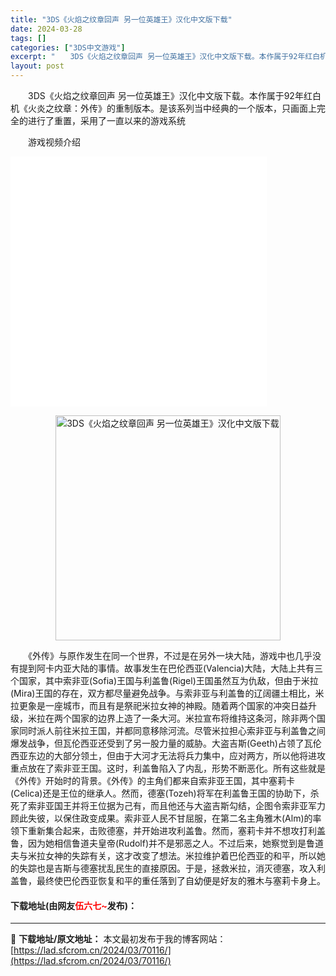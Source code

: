 ```yaml
---
title: "3DS《火焰之纹章回声 另一位英雄王》汉化中文版下载"
date: 2024-03-28
tags: []
categories: ["3DS中文游戏"]
excerpt: "　　3DS《火焰之纹章回声 另一位英雄王》汉化中文版下载。本作属于92年红白机《火炎之纹章：外传》的重制版本。是该系列当中经典的一个版本，只画面上完全的进行了重置，采用了一直以来的游戏系统 　　游戏视频介绍 　　《外传》与原作发生在同一个世界，不过是在另外一块大陆，游戏中也几乎没有提到阿卡内亚大陆的&hellip;"
layout: post
---
```


 <p>　　3DS《火焰之纹章回声 另一位英雄王》汉化中文版下载。本作属于92年红白机《火炎之纹章：外传》的重制版本。是该系列当中经典的一个版本，只画面上完全的进行了重置，采用了一直以来的游戏系统</p> <p>　　游戏视频介绍</p> <p><iframe align="middle" border="0" frameborder="0" framespacing="0" height="400" scrolling="no" src="//player.bilibili.com/player.html?aid=68360289&amp;cid=118482158&amp;page=1" width="410"></iframe></p> <p align="center"><img align="" border="0" src="https://lad.sfcrom.cn/wp-content/uploads/2024/03/20240328_66052607775ae.webp" width="360" alt="3DS《火焰之纹章回声 另一位英雄王》汉化中文版下载" /></p> <p>　　《外传》与原作发生在同一个世界，不过是在另外一块大陆，游戏中也几乎没有提到阿卡内亚大陆的事情。故事发生在巴伦西亚(Valencia)大陆，大陆上共有三个国家，其中索非亚(Sofia)王国与利盖鲁(Rigel)王国虽然互为仇敌，但由于米拉(Mira)王国的存在，双方都尽量避免战争。与索非亚与利盖鲁的辽阔疆土相比，米拉更象是一座城市，而且有是祭祀米拉女神的神殿。随着两个国家的冲突日益升级，米拉在两个国家的边界上造了一条大河。米拉宣布将维持这条河，除非两个国家同时派人前往米拉王国，并都同意移除河流。尽管米拉担心索非亚与利盖鲁之间爆发战争，但瓦伦西亚还受到了另一股力量的威胁。大盗吉斯(Geeth)占领了瓦伦西亚东边的大部分领土，但由于大河才无法将兵力集中，应对两方，所以他将进攻重点放在了索非亚王国。这时，利盖鲁陷入了内乱，形势不断恶化。所有这些就是《外传》开始时的背景。《外传》的主角们都来自索非亚王国，其中塞莉卡(Celica)还是王位的继承人。然而，德塞(Tozeh)将军在利盖鲁王国的协助下，杀死了索非亚国王并将王位据为己有，而且他还与大盗吉斯勾结，企图令索非亚军力顾此失彼，以保住政变成果。索非亚人民不甘屈服，在第二名主角雅木(Alm)的率领下重新集合起来，击败德塞，并开始进攻利盖鲁。然而，塞莉卡并不想攻打利盖鲁，因为她相信鲁道夫皇帝(Rudolf)并不是邪恶之人。不过后来，她察觉到是鲁道夫与米拉女神的失踪有关，这才改变了想法。米拉维护着巴伦西亚的和平，所以她的失踪也是吉斯与德塞扰乱民生的直接原因。于是，拯救米拉，消灭德塞，攻入利盖鲁，最终使巴伦西亚恢复和平的重任落到了自幼便是好友的雅木与塞莉卡身上。</p> <p><h4>下载地址(由网友<font color="red">伍六七~</font>发布)：</h4></p> 

---
📖 **下载地址/原文地址：** 本文最初发布于我的博客网站：[https://lad.sfcrom.cn/2024/03/70116/](https://lad.sfcrom.cn/2024/03/70116/)
